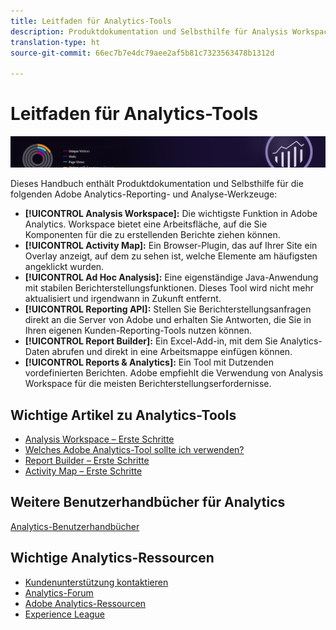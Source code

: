 ```yaml
---
title: Leitfaden für Analytics-Tools
description: Produktdokumentation und Selbsthilfe für Analysis Workspace, Activity Map, Report Builder, Reporting-API und Reports & Analytics (früher Omniture Analytics-Produkte).
translation-type: ht
source-git-commit: 66ec7b7e4dc79aee2af5b81c7323563478b1312d

---
```



# Leitfaden für Analytics-Tools

![Banner](../../assets/doc_banner_analyze.png)

Dieses Handbuch enthält Produktdokumentation und Selbsthilfe für die folgenden Adobe Analytics-Reporting- und Analyse-Werkzeuge:

* **[!UICONTROL Analysis Workspace]:** Die wichtigste Funktion in Adobe Analytics. Workspace bietet eine Arbeitsfläche, auf die Sie Komponenten für die zu erstellenden Berichte ziehen können.
* **[!UICONTROL Activity Map]:** Ein Browser-Plugin, das auf Ihrer Site ein Overlay anzeigt, auf dem zu sehen ist, welche Elemente am häufigsten angeklickt wurden.
* **[!UICONTROL Ad Hoc Analysis]:** Eine eigenständige Java-Anwendung mit stabilen Berichterstellungsfunktionen. Dieses Tool wird nicht mehr aktualisiert und irgendwann in Zukunft entfernt.
* **[!UICONTROL Reporting API]:** Stellen Sie Berichterstellungsanfragen direkt an die Server von Adobe und erhalten Sie Antworten, die Sie in Ihren eigenen Kunden-Reporting-Tools nutzen können.
* **[!UICONTROL Report Builder]:** Ein Excel-Add-in, mit dem Sie Analytics-Daten abrufen und direkt in eine Arbeitsmappe einfügen können.
* **[!UICONTROL Reports & Analytics]:** Ein Tool mit Dutzenden vordefinierten Berichten. Adobe empfiehlt die Verwendung von Analysis Workspace für die meisten Berichterstellungserfordernisse.

## Wichtige Artikel zu Analytics-Tools

* [Analysis Workspace – Erste Schritte](analysis-workspace/home.md)
* [Welches Adobe Analytics-Tool sollte ich verwenden?](/help/admin/c-analytics-product-comparison/which-analytics-tool.md)
* [Report Builder – Erste Schritte](report-builder/home.md)
* [Activity Map – Erste Schritte](activity-map/activity-map.md)

## Weitere Benutzerhandbücher für Analytics

[Analytics-Benutzerhandbücher](/help/landing/home.md)

## Wichtige Analytics-Ressourcen

* [Kundenunterstützung kontaktieren](https://helpx.adobe.com/de/contact/enterprise-support.ec.html)
* [Analytics-Forum](https://forums.adobe.com/community/experience-cloud/analytics-cloud/analytics)
* [Adobe Analytics-Ressourcen](https://forums.adobe.com/message/10660755)
* [Experience League](https://landing.adobe.com/experience-league/)
